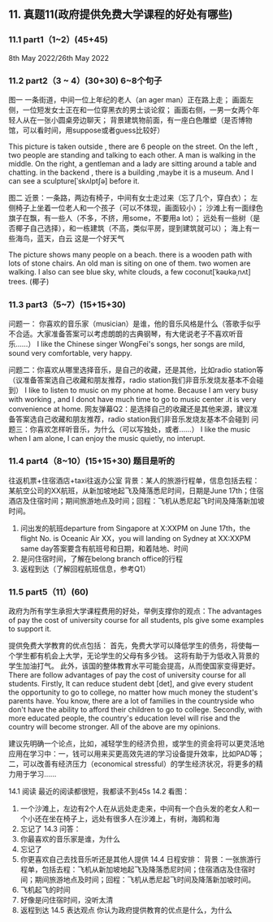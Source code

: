 ## 11.	真题11(政府提供免费大学课程的好处有哪些)
### 11.1	part1（1~2）(45+45)   
8th May 2022/26th May 2022
### 11.2	part2（3 ~ 4）(30+30) 6~8个句子
图一
一条街道，中间一位上年纪的老人（an ager man）正在路上走；
画面左侧，一位短发女士正在和一位穿黑衣的男士谈论叙；
画面右侧，一男一女两个年轻人从在一张小圆桌旁边聊天；
背景建筑物前面，有一座白色雕塑（是否博物馆，可以看时间，用suppose或者guess比较好）
 
This picture is taken outside , there are 6 people on the street.
On the left , two people are standing and talking to each other. A man is walking in the middle.
On the right, a gentleman and a lady are sitting around a table and chatting. in the backend , there is a building ,maybe it is a museum. And I can see a sculpture[ˈskʌlptʃə] before it.


图二
近景：一条路，两边有椅子，中间有女士走过来（忘了几个，穿白衣）；
左侧椅子上坐着一位老人和一个孩子（可以不体现，画面较小）；
沙滩上有一面绿色旗子在飘，有一些人（不多，不挤，用some，不要用a lot）；
远处有一些树（是否椰子自己选择），和一栋建筑（不高，类似平房，提到建筑就可以）；
海上有一些海鸟，蓝天，白云
这是一个好天气
 
The picture shows many people on a beach.  there is a wooden path with lots of stone chairs. 
An old man is siting on one of them. two women are walking. 
I also can see blue sky, white clouds, a few coconut[ˈkəʊkəˌnʌt] trees. (椰子)
### 11.3	part3（5~7）(15+15+30)
问题一：
你喜欢的音乐家（musician）是谁，他的音乐风格是什么（答歌手似乎不合适。大家准备答案可以考虑朗朗的古典钢琴，有大佬说老子不喜欢听音乐……）
I like the Chinese singer WongFei's songs, her songs are mild, sound very comfortable, very happy.

问题二：你喜欢从哪里选择音乐，是自己的收藏，还是其他，比如radio station等（议准备答案选自己收藏和朋友推荐，radio station我们非音乐发烧友基本不会碰到）
I like to listen to music on my phone at home. Because I am very busy with working , and I donot have much time to go to music center .it is very convenience at home.
	网友弹幕Q2：是选择自己的收藏还是其他来源，建议准备答案选自己收藏和朋友推荐，radio station我们非音乐发烧友基本不会碰到
问题三：你喜欢怎样听音乐，为什么（可以写独处，或者……）
I like the music when I am alone, I can enjoy the music quietly, no interupt. 
### 11.4	part4（8~10）(15+15+30) 题目是听的
往返机票+住宿酒店+taxi往返办公室
背景：某人的旅游行程单，信息包括去程：某航空公司的XX航班，从新加坡地起飞及降落悉尼时间，日期是June 17th；住宿酒店及住宿时间；期间旅游地点及时间；回程：飞机从悉尼起飞时间及降落新加坡时间。
1. 问出发的航班departure from Singapore at X:XXPM on June 17th，the flight No. is Oceanic Air XX，you will landing on Sydney at XX:XXPM same day答案要含有航班号和日期，和着陆地、时间
2. 是问住宿时间，了解在belong branch office的行程
3. 返程到达（了解回程航班信息，参考Q1）
### 11.5	part5（11）(60)
政府为所有学生承担大学课程费用的好处，举例支撑你的观点：The advantages of pay the cost of university course for all students, pls give some examples to support it.

提供免费大学教育的优点包括：
首先，免费大学可以降低学生的债务，将使每一个学生都有机会上大学，无论学生的父母有多少钱。 这将有助于为低收入背景的学生加油打气。
 此外，该国的整体教育水平可能会提高，从而使国家变得更好。
There are follow advantages of pay the cost of university course for all students.
Firstly, It can reduce student debt [det], and give every student the opportunity to go to college, no matter how much money the student's parents have. You know, there are a lot of families in the countryside who don't have the ability to afford their children to go to college.
Secondly, with more educated people, the country's education level will rise and the country will become stronger.
All of the above are my opinions.

建议先明确一个论点，比如，减轻学生的经济负担，或学生的资金将可以更灵活地应用在学习中：一，钱可以用来买更高效先进的学习设备提升效率，比如PAD等；二，可以改善有经济压力（economical stressful）的学生经济状况，将更多的精力用于学习……


14.1	阅读
最近的阅读都很短，我都读不到45s
14.2	看图：
1. 一个沙滩上，左边有2个人在从远处走走来，中间有一个白头发的老女人和一个小还在坐在椅子上，远处有很多人在沙滩上，有树，海鸥和海
2. 忘记了
14.3	问答：
1. 你最喜欢的音乐家是谁，为什么
2. 忘记了
3. 你更喜欢自己去找音乐听还是其他人提供
14.4	日程安排：
背景：一张旅游行程单，包括去程：飞机从新加坡地起飞及降落悉尼时间；住宿酒店及住宿时间；期间旅游地点及时间；回程：飞机从悉尼起飞时间及降落新加坡时间。
1. 飞机起飞的时间
2. 好像是问住宿时间，没听太清
3. 返程到达
14.5	表达观点
你认为政府提供教育的优点是什么，为什么

